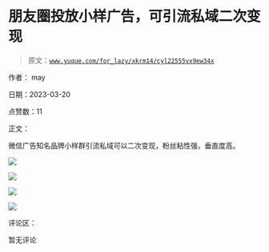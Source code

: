 # 朋友圈投放小样广告，可引流私域二次变现

> 原文：[`www.yuque.com/for_lazy/xkrm14/cyl22555vx9ew34x`](https://www.yuque.com/for_lazy/xkrm14/cyl22555vx9ew34x)

作者： may

日期：2023-03-20

点赞数：11

正文：

微信广告知名品牌小样群引流私域可以二次变现，粉丝粘性强，垂直度高。

![](img/e75e062b723589d647b7bd8c2b7ee27e.png)  

![](img/84c2b7d2ba6625f304712fe9f9a630de.png)  

![](img/954c222723dbbea52786fe96826134a7.png)  

![](img/b7535485ebaf97a129fb6f67b75772ea.png)  

评论区：

暂无评论

